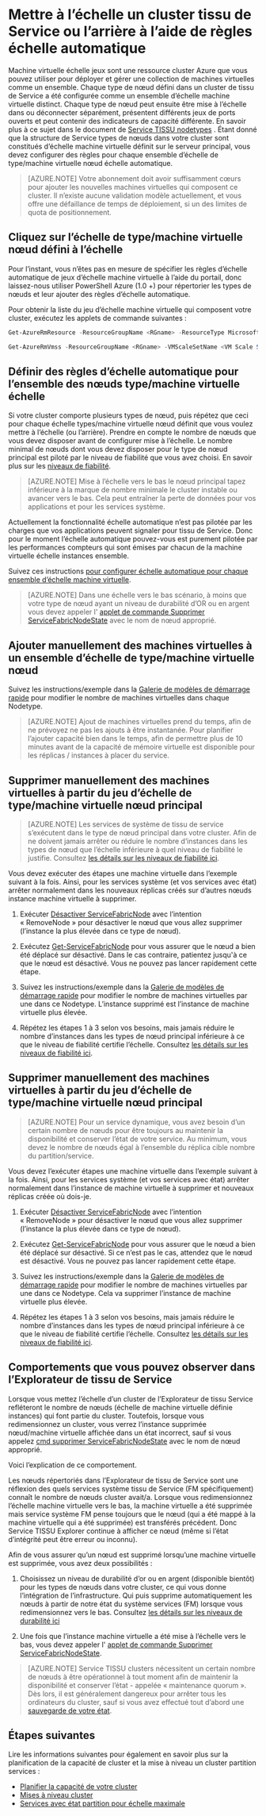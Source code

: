<properties
   pageTitle="Mettre à l’échelle un cluster tissu de Service ou l’arrière | Microsoft Azure"
   description="Mettre à l’échelle un cluster tissu de Service ou l’arrière pour faire correspondre à la demande en définissant des règles d’échelle automatique pour chaque ensemble nœud type/machine virtuelle échelle. Ajouter ou supprimer des nœuds à un cluster de tissu de Service"
   services="service-fabric"
   documentationCenter=".net"
   authors="ChackDan"
   manager="timlt"
   editor=""/>

<tags
   ms.service="service-fabric"
   ms.devlang="dotnet"
   ms.topic="article"
   ms.tgt_pltfrm="na"
   ms.workload="na"
   ms.date="09/09/2016"
   ms.author="chackdan"/>


# <a name="scale-a-service-fabric-cluster-in-or-out-using-auto-scale-rules"></a>Mettre à l’échelle un cluster tissu de Service ou l’arrière à l’aide de règles échelle automatique

Machine virtuelle échelle jeux sont une ressource cluster Azure que vous pouvez utiliser pour déployer et gérer une collection de machines virtuelles comme un ensemble. Chaque type de nœud défini dans un cluster de tissu de Service a été configurée comme un ensemble d’échelle machine virtuelle distinct. Chaque type de nœud peut ensuite être mise à l’échelle dans ou déconnecter séparément, présentent différents jeux de ports ouverts et peut contenir des indicateurs de capacité différente. En savoir plus à ce sujet dans le document de [Service TISSU nodetypes](service-fabric-cluster-nodetypes.md) . Étant donné que la structure de Service types de nœuds dans votre cluster sont constitués d’échelle machine virtuelle définit sur le serveur principal, vous devez configurer des règles pour chaque ensemble d’échelle de type/machine virtuelle nœud échelle automatique.

>[AZURE.NOTE] Votre abonnement doit avoir suffisamment cœurs pour ajouter les nouvelles machines virtuelles qui composent ce cluster. Il n’existe aucune validation modèle actuellement, et vous offre une défaillance de temps de déploiement, si un des limites de quota de positionnement.

## <a name="choose-the-node-typevm-scale-set-to-scale"></a>Cliquez sur l’échelle de type/machine virtuelle nœud défini à l’échelle

Pour l’instant, vous n’êtes pas en mesure de spécifier les règles d’échelle automatique de jeux d’échelle machine virtuelle à l’aide du portail, donc laissez-nous utiliser PowerShell Azure (1.0 +) pour répertorier les types de nœuds et leur ajouter des règles d’échelle automatique.

Pour obtenir la liste du jeu d’échelle machine virtuelle qui composent votre cluster, exécutez les applets de commande suivantes :

```powershell
Get-AzureRmResource -ResourceGroupName <RGname> -ResourceType Microsoft.Compute/VirtualMachineScaleSets

Get-AzureRmVmss -ResourceGroupName <RGname> -VMScaleSetName <VM Scale Set name>
```

## <a name="set-auto-scale-rules-for-the-node-typevm-scale-set"></a>Définir des règles d’échelle automatique pour l’ensemble des nœuds type/machine virtuelle échelle

Si votre cluster comporte plusieurs types de nœud, puis répétez que ceci pour chaque échelle types/machine virtuelle nœud définit que vous voulez mettre à l’échelle (ou l’arrière). Prendre en compte le nombre de nœuds que vous devez disposer avant de configurer mise à l’échelle. Le nombre minimal de nœuds dont vous devez disposer pour le type de nœud principal est piloté par le niveau de fiabilité que vous avez choisi. En savoir plus sur les [niveaux de fiabilité](service-fabric-cluster-capacity.md).

>[AZURE.NOTE]  Mise à l’échelle vers le bas le nœud principal tapez inférieure à la marque de nombre minimale le cluster instable ou avancer vers le bas. Cela peut entraîner la perte de données pour vos applications et pour les services système.

Actuellement la fonctionnalité échelle automatique n’est pas pilotée par les charges que vos applications peuvent signaler pour tissu de Service. Donc pour le moment l’échelle automatique pouvez-vous est purement pilotée par les performances compteurs qui sont émises par chacun de la machine virtuelle échelle instances ensemble.  

Suivez ces instructions [pour configurer échelle automatique pour chaque ensemble d’échelle machine virtuelle](../virtual-machine-scale-sets/virtual-machine-scale-sets-autoscale-overview.md).

>[AZURE.NOTE] Dans une échelle vers le bas scénario, à moins que votre type de nœud ayant un niveau de durabilité d’OR ou en argent vous devez appeler l' [applet de commande Supprimer ServiceFabricNodeState](https://msdn.microsoft.com/library/azure/mt125993.aspx) avec le nom de nœud approprié.

## <a name="manually-add-vms-to-a-node-typevm-scale-set"></a>Ajouter manuellement des machines virtuelles à un ensemble d’échelle de type/machine virtuelle nœud

Suivez les instructions/exemple dans la [Galerie de modèles de démarrage rapide](https://github.com/Azure/azure-quickstart-templates/tree/master/201-vmss-scale-existing) pour modifier le nombre de machines virtuelles dans chaque Nodetype. 

>[AZURE.NOTE] Ajout de machines virtuelles prend du temps, afin de ne prévoyez ne pas les ajouts à être instantanée. Pour planifier l’ajouter capacité bien dans le temps, afin de permettre plus de 10 minutes avant de la capacité de mémoire virtuelle est disponible pour les réplicas / instances à placer du service.

## <a name="manually-remove-vms-from-the-primary-node-typevm-scale-set"></a>Supprimer manuellement des machines virtuelles à partir du jeu d’échelle de type/machine virtuelle nœud principal

>[AZURE.NOTE] Les services de système de tissu de service s’exécutent dans le type de nœud principal dans votre cluster. Afin de ne doivent jamais arrêter ou réduire le nombre d’instances dans les types de nœud que l’échelle inférieure à quel niveau de fiabilité le justifie. Consultez [les détails sur les niveaux de fiabilité ici](service-fabric-cluster-capacity.md). 

Vous devez exécuter des étapes une machine virtuelle dans l’exemple suivant à la fois. Ainsi, pour les services système (et vos services avec état) arrêter normalement dans les nouveaux réplicas créés sur d’autres nœuds instance machine virtuelle à supprimer.

1. Exécuter [Désactiver ServiceFabricNode](https://msdn.microsoft.com/library/mt125852.aspx) avec l’intention « RemoveNode » pour désactiver le nœud que vous allez supprimer (l’instance la plus élevée dans ce type de nœud).

2. Exécutez [Get-ServiceFabricNode](https://msdn.microsoft.com/library/mt125856.aspx) pour vous assurer que le nœud a bien été déplacé sur désactivé. Dans le cas contraire, patientez jusqu'à ce que le nœud est désactivé. Vous ne pouvez pas lancer rapidement cette étape.

2. Suivez les instructions/exemple dans la [Galerie de modèles de démarrage rapide](https://github.com/Azure/azure-quickstart-templates/tree/master/201-vmss-scale-existing) pour modifier le nombre de machines virtuelles par une dans ce Nodetype. L’instance supprimé est l’instance de machine virtuelle plus élevée. 

3. Répétez les étapes 1 à 3 selon vos besoins, mais jamais réduire le nombre d’instances dans les types de nœud principal inférieure à ce que le niveau de fiabilité certifie l’échelle. Consultez [les détails sur les niveaux de fiabilité ici](service-fabric-cluster-capacity.md). 

## <a name="manually-remove-vms-from-the-non-primary-node-typevm-scale-set"></a>Supprimer manuellement des machines virtuelles à partir du jeu d’échelle de type/machine virtuelle nœud principal

>[AZURE.NOTE] Pour un service dynamique, vous avez besoin d’un certain nombre de nœuds pour être toujours au maintenir la disponibilité et conserver l’état de votre service. Au minimum, vous devez le nombre de nœuds égal à l’ensemble du réplica cible nombre du partition/service. 

Vous devez l’exécuter étapes une machine virtuelle dans l’exemple suivant à la fois. Ainsi, pour les services système (et vos services avec état) arrêter normalement dans l’instance de machine virtuelle à supprimer et nouveaux réplicas créée où dois-je.

1. Exécuter [Désactiver ServiceFabricNode](https://msdn.microsoft.com/library/mt125852.aspx) avec l’intention « RemoveNode » pour désactiver le nœud que vous allez supprimer (l’instance la plus élevée dans ce type de nœud).

2. Exécutez [Get-ServiceFabricNode](https://msdn.microsoft.com/library/mt125856.aspx) pour vous assurer que le nœud a bien été déplacé sur désactivé. Si ce n’est pas le cas, attendez que le nœud est désactivé. Vous ne pouvez pas lancer rapidement cette étape.

2. Suivez les instructions/exemple dans la [Galerie de modèles de démarrage rapide](https://github.com/Azure/azure-quickstart-templates/tree/master/201-vmss-scale-existing) pour modifier le nombre de machines virtuelles par une dans ce Nodetype. Cela va supprimer l’instance de machine virtuelle plus élevée. 

3. Répétez les étapes 1 à 3 selon vos besoins, mais jamais réduire le nombre d’instances dans les types de nœud principal inférieure à ce que le niveau de fiabilité certifie l’échelle. Consultez [les détails sur les niveaux de fiabilité ici](service-fabric-cluster-capacity.md).

## <a name="behaviors-you-may-observe-in-service-fabric-explorer"></a>Comportements que vous pouvez observer dans l’Explorateur de tissu de Service

Lorsque vous mettez l’échelle d’un cluster de l’Explorateur de tissu Service refléteront le nombre de nœuds (échelle de machine virtuelle définie instances) qui font partie du cluster.  Toutefois, lorsque vous redimensionnez un cluster, vous verrez l’instance supprimée nœud/machine virtuelle affichée dans un état incorrect, sauf si vous appelez [cmd supprimer ServiceFabricNodeState](https://msdn.microsoft.com/library/mt125993.aspx) avec le nom de nœud approprié.   

Voici l’explication de ce comportement.

Les nœuds répertoriés dans l’Explorateur de tissu de Service sont une réflexion des quels services système tissu de Service (FM spécifiquement) connaît le nombre de nœuds cluster avait/a. Lorsque vous redimensionnez l’échelle machine virtuelle vers le bas, la machine virtuelle a été supprimée mais service système FM pense toujours que le nœud (qui a été mappé à la machine virtuelle qui a été supprimée) est transférés précédent. Donc Service TISSU Explorer continue à afficher ce nœud (même si l’état d’intégrité peut être erreur ou inconnu).

Afin de vous assurer qu’un nœud est supprimé lorsqu’une machine virtuelle est supprimée, vous avez deux possibilités :

1) Choisissez un niveau de durabilité d’or ou en argent (disponible bientôt) pour les types de nœuds dans votre cluster, ce qui vous donne l’intégration de l’infrastructure. Qui puis supprime automatiquement les nœuds à partir de notre état du système services (FM) lorsque vous redimensionnez vers le bas.
Consultez [les détails sur les niveaux de durabilité ici](service-fabric-cluster-capacity.md)

2) Une fois que l’instance machine virtuelle a été mise à l’échelle vers le bas, vous devez appeler l' [applet de commande Supprimer ServiceFabricNodeState](https://msdn.microsoft.com/library/mt125993.aspx).

>[AZURE.NOTE] Service TISSU clusters nécessitent un certain nombre de nœuds à être opérationnel à tout moment afin de maintenir la disponibilité et conserver l’état - appelée « maintenance quorum ». Dès lors, il est généralement dangereux pour arrêter tous les ordinateurs du cluster, sauf si vous avez effectué tout d’abord une [sauvegarde de votre état](service-fabric-reliable-services-backup-restore.md).

## <a name="next-steps"></a>Étapes suivantes
Lire les informations suivantes pour également en savoir plus sur la planification de la capacité de cluster et la mise à niveau un cluster partition services :

- [Planifier la capacité de votre cluster](service-fabric-cluster-capacity.md)
- [Mises à niveau cluster](service-fabric-cluster-upgrade.md)
- [Services avec état partition pour échelle maximale](service-fabric-concepts-partitioning.md)

<!--Image references-->
[BrowseServiceFabricClusterResource]: ./media/service-fabric-cluster-scale-up-down/BrowseServiceFabricClusterResource.png
[ClusterResources]: ./media/service-fabric-cluster-scale-up-down/ClusterResources.png
